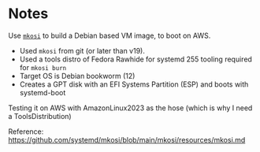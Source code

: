 # Notes

Use [`mkosi`](https://github.com/systemd/mkosi/) to build a Debian based VM image, to boot on AWS.

- Used `mkosi` from git (or later than v19).
- Used a tools distro of Fedora Rawhide for systemd 255 tooling required for `mkosi burn`
- Target OS is Debian bookworm (12)
- Creates a GPT disk with an EFI Systems Partition (ESP) and boots with systemd-boot

Testing it on AWS with AmazonLinux2023 as the hose (which is why I need a ToolsDistribution)

Reference:
https://github.com/systemd/mkosi/blob/main/mkosi/resources/mkosi.md